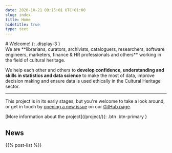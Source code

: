 ```yaml
---
date: 2020-10-21 09:15:01 UTC+01:00
slug: index
title: Home
hidetitle: true
type: text
---
```


<div class="jumbotron" markdown=1>
# Welcome! {: .display-3 }

<div class="lead" markdown="1">
We are **librarians, curators, archivists, cataloguers, researchers, software engineers, marketers, finance & HR professionals and others** working in the field of cultural heritage.

We help each other and others to **develop confidence, understanding and skills in statistics and data science** to make the most of data, improve decision making and ensure data is used ethically in the Cultural Heritage sector.
</div>

------------------------------------------------------------------------------

This project is in its early stages, but you're welcome to take a look around, or get in touch by [opening a new issue][new issue] on our [GitHub page][].

<div class="text-center" markdown="1">
[More information about the project](/project/){: .btn .btn-primary }
</div>
</div>

[new issue]: https://github.com/jezcope/chds-community/issues/new/choose "GitHub new issue form"
[GitHub page]: https://github.com/jezcope/chds-community/issues/new/choose "Community GitHub repository"

## News

{{% post-list %}}
